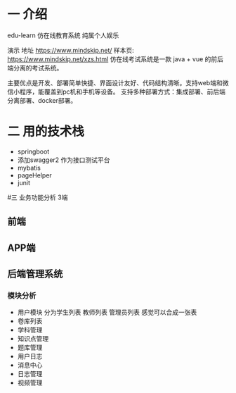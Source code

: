 # 一 介绍
edu-learn 仿在线教育系统 
纯属个人娱乐

演示 地址 https://www.mindskip.net/
样本页: https://www.mindskip.net/xzs.html
仿在线考试系统是一款 java + vue 的前后端分离的考试系统。

主要优点是开发、部署简单快捷、界面设计友好、代码结构清晰。支持web端和微信小程序，能覆盖到pc机和手机等设备。
支持多种部署方式：集成部署、前后端分离部署、docker部署。

# 二 用的技术栈


- springboot 
- 添加swagger2 作为接口测试平台
- mybatis
- pageHelper
- junit

#三 业务功能分析
3端

## 前端

## APP端

## 后端管理系统

### 模块分析
- 用户模块
  分为学生列表 教师列表 管理员列表
  感觉可以合成一张表
- 卷库列表
- 学科管理
- 知识点管理
- 题库管理
- 用户日志
- 消息中心
- 日志管理
- 视频管理


